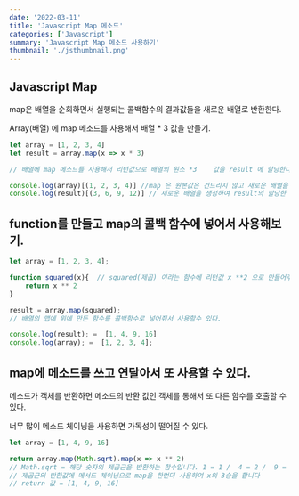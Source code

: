 ```yaml
---
date: '2022-03-11'
title: 'Javascript Map 메소드'
categories: ['Javascript']
summary: 'Javascript Map 메소드 사용하기'
thumbnail: './jsthumbnail.png'
---
```


## Javascript Map

map은 배열을 순회하면서 실행되는 콜백함수의 결과값들을 새로운 배열로 반환한다.

Array(배열) 에 map 메소드를 사용해서 배열 \* 3 값을 만들기.

```javascript
let array = [1, 2, 3, 4]
let result = array.map(x => x * 3)

// 배열에 map 메소드를 사용해서 리턴값으로 배열의 원소 *3	값을 result 에 할당한다.

console.log(array)[(1, 2, 3, 4)] //map 은 원본값은 건드리지 않고 새로운 배열을 생성하여 리턴한다.
console.log(result)[(3, 6, 9, 12)] // 새로운 배열을 생성하여 result의 할당한 결과값.
```

## function를 만들고 map의 콜백 함수에 넣어서 사용해보기.

```javascript
let array = [1, 2, 3, 4];

function squared(x){  // squared(제곱) 이라는 함수에 리턴값 x **2 으로 만들어주고
    return x ** 2
}

result = array.map(squared);
// 배열의 맵에 위에 만든 함수를 콜백함수로 넣어줘서 사용할수 있다.

console.log(result); =  [1, 4, 9, 16]
console.log(array); =  [1, 2, 3, 4];
```

## map에 메소드를 쓰고 연달아서 또 사용할 수 있다.

메소드가 객체를 반환하면 메소드의 반환 값인 객체를 통해서 또 다른 함수를 호출할 수 있다.

너무 많이 메소드 체이닝을 사용하면 가독성이 떨어질 수 있다.

```javascript
let array = [1, 4, 9, 16]

return array.map(Math.sqrt).map(x => x ** 2)
// Math.sqrt = 해당 숫자의 제곱근을 반환하는 함수입니다. 1 = 1 /  4 = 2 /  9 = 3  / 16 = 4
// 제곱근의 반환값에 메서드 체이닝으로 map을 한번더 사용하여 x의 3승을 합니다
// return 값 = [1, 4, 9, 16]
```
